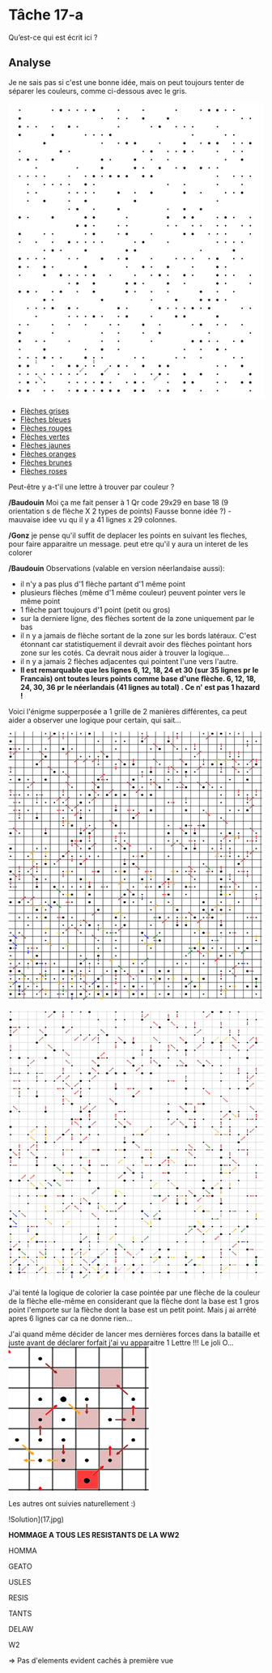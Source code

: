 # Tâche 17-a

Qu’est-ce qui est écrit ici ?

## Analyse

Je ne sais pas si c'est une bonne idée, mais on peut toujours tenter de séparer les couleurs, comme ci-dessous avec le gris.

![Grey](17-Grey.jpg)

* [Flèches grises](17-Grey.jpg)
* [Flèches bleues](17-Blue.jpg)
* [Flèches rouges](17-Red.jpg)
* [Flèches vertes](17-Green.jpg)
* [Flèches jaunes](17-Yellow.jpg)
* [Flèches oranges](17-Orange.jpg)
* [Flèches brunes](17-Brown.jpg)
* [Flèches roses](17-Pink.jpg)

Peut-être y a-t'il une lettre à trouver par couleur ?

**/Baudouin**
Moi ça me fait penser à 1 Qr code 29x29 en base 18 (9 orientation s de flèche X 2 types de points) 
Fausse bonne idée ?) - mauvaise idee vu qu il y a 41 lignes x 29 colonnes.

**/Gonz**
je pense qu'il suffit de deplacer les points en suivant les fleches, pour faire apparaitre un message. peut etre qu'il y aura un interet de les colorer 

**/Baudouin**
Observations (valable en version néerlandaise aussi):
- il n'y a pas plus d'1 flèche partant d'1 même point
- plusieurs flèches (même d'1 même couleur) peuvent pointer vers le même point
- 1 flèche part toujours d'1 point (petit ou gros)
- sur la derniere ligne, des flèches sortent de la zone uniquement par le bas
- il n y a jamais de flèche sortant de la zone sur les bords latéraux. C'est étonnant car statistiquement il devrait avoir des flèches pointant hors zone sur les cotés. Ca devrait nous aider à trouver la logique...
- il n y a jamais 2 flèches adjacentes qui pointent l'une vers l'autre.
- **Il  est remarquable que les lignes 6, 12, 18, 24 et 30 (sur 35 lignes pr le Francais) ont toutes leurs points comme base d'une flèche. 6, 12, 18, 24, 30, 36 pr le néerlandais (41 lignes au total) . Ce n' est pas 1 hazard !**

Voici l'énigme supperposée a 1 grille de 2 manières différentes, ca peut aider a observer une logique pour certain, qui sait...

![grille1](17-grilleautour.jpg)

![grille2](17-grillecentree.jpg)

J'ai tenté la logique de colorier la case pointée par une flèche de la couleur de la flèche elle-même en considerant que la flèche dont la base est 1 gros point l'emporte sur la flèche dont la base est un petit point. Mais j ai arrêté apres 6 lignes car ca ne donne rien...

J'ai quand même décider de lancer mes dernières forces dans la bataille et juste avant de déclarer forfait j'ai vu apparaitre 1 Lettre !!! Le joli O...
![PremiereLettre](17-lettre1.png)


Les autres ont suivies naturellement :)

!Solution](17.jpg)

**HOMMAGE A TOUS LES RESISTANTS DE LA WW2**

HOMMA

GEATO

USLES

RESIS

TANTS

DELAW

W2

=> Pas d'elements evident cachés à première vue

